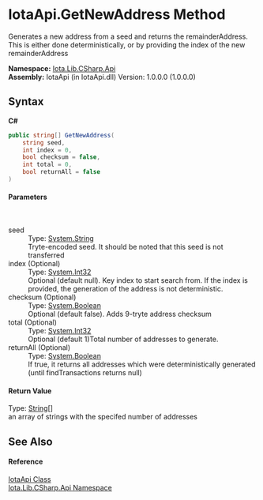 # IotaApi.GetNewAddress Method 
 

Generates a new address from a seed and returns the remainderAddress. This is either done deterministically, or by providing the index of the new remainderAddress

**Namespace:**&nbsp;<a href="N_Iota_Lib_CSharp_Api">Iota.Lib.CSharp.Api</a><br />**Assembly:**&nbsp;IotaApi (in IotaApi.dll) Version: 1.0.0.0 (1.0.0.0)

## Syntax

**C#**<br />
``` C#
public string[] GetNewAddress(
	string seed,
	int index = 0,
	bool checksum = false,
	int total = 0,
	bool returnAll = false
)
```


#### Parameters
&nbsp;<dl><dt>seed</dt><dd>Type: <a href="http://msdn2.microsoft.com/en-us/library/s1wwdcbf" target="_blank">System.String</a><br />Tryte-encoded seed. It should be noted that this seed is not transferred</dd><dt>index (Optional)</dt><dd>Type: <a href="http://msdn2.microsoft.com/en-us/library/td2s409d" target="_blank">System.Int32</a><br />Optional (default null). Key index to start search from. If the index is provided, the generation of the address is not deterministic.</dd><dt>checksum (Optional)</dt><dd>Type: <a href="http://msdn2.microsoft.com/en-us/library/a28wyd50" target="_blank">System.Boolean</a><br />Optional (default false). Adds 9-tryte address checksum</dd><dt>total (Optional)</dt><dd>Type: <a href="http://msdn2.microsoft.com/en-us/library/td2s409d" target="_blank">System.Int32</a><br />Optional (default 1)Total number of addresses to generate.</dd><dt>returnAll (Optional)</dt><dd>Type: <a href="http://msdn2.microsoft.com/en-us/library/a28wyd50" target="_blank">System.Boolean</a><br />If true, it returns all addresses which were deterministically generated (until findTransactions returns null)</dd></dl>

#### Return Value
Type: <a href="http://msdn2.microsoft.com/en-us/library/s1wwdcbf" target="_blank">String</a>[]<br />an array of strings with the specifed number of addresses

## See Also


#### Reference
<a href="T_Iota_Lib_CSharp_Api_IotaApi">IotaApi Class</a><br /><a href="N_Iota_Lib_CSharp_Api">Iota.Lib.CSharp.Api Namespace</a><br />